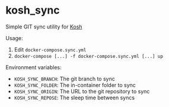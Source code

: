 # kosh_sync
Simple GIT sync utility for [Kosh](https://github.com/cceh/kosh)

Usage:
1. Edit `docker-compose.sync.yml`
2. `docker-compose [...] -f docker-compose.sync.yml [...] up`

Environment variables:
- `KOSH_SYNC_BRANCH`: The git branch to sync
- `KOSH_SYNC_FOLDER`: The in-container folder to sync
- `KOSH_SYNC_ORIGIN`: The URL to the git repository to sync
- `KOSH_SYNC_REPOSE`: The sleep time between syncs
